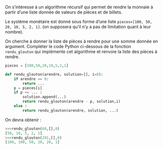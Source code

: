 On s’intéresse à un algorithme récursif qui permet de rendre la monnaie à partir d’une
liste donnée de valeurs de pièces et de billets.

Le système monétaire est donné sous
forme d’une liste `pieces=[100, 50, 20, 10, 5, 2, 1]`.
(on supposera qu’il n’y a
pas de limitation quant à leur nombre).

On cherche à donner la liste de pièces à rendre
pour une somme donnée en argument.
Compléter le code Python ci-dessous de la fonction `rendu_glouton` qui implémente cet
algorithme et renvoie la liste des pièces à rendre.

```python linenums='1'
pieces = [100,50,20,10,5,2,1]

def rendu_glouton(arendre, solution=[], i=0):
    if arendre == 0:
        return ...
    p = pieces[i]
    if p <= ... :
        solution.append(...)
        return rendu_glouton(arendre - p, solution,i)
    else :
        return rendu_glouton(arendre, solution, ...)
```
On devra obtenir :

```python
>>>rendu_glouton(68,[],0)
[50, 10, 5, 2, 1]
>>>rendu_glouton(291,[],0)
[100, 100, 50, 20, 20, 1]
```